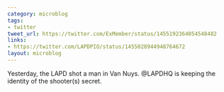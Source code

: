 ```yaml
---
category: microblog
tags:
- twitter
tweet_url: https://twitter.com/ExMember/status/1455192364054548482
links:
- https://twitter.com/LAPDPIO/status/1455028944948764672
layout: microblog
---
```

Yesterday, the LAPD shot a man in Van Nuys. @LAPDHQ is keeping the identity of the shooter(s) secret.
